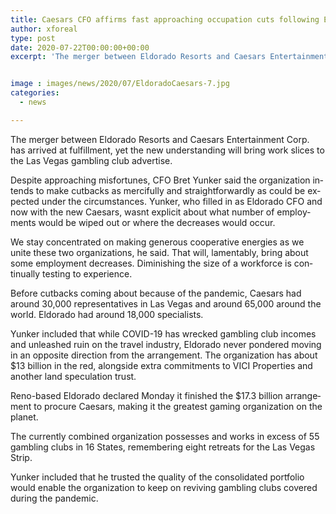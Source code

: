 ```yaml
---
title: Caesars CFO affirms fast approaching occupation cuts following Eldorado merger
author: xforeal 
type: post
date: 2020-07-22T00:00:00+00:00
excerpt: 'The merger between Eldorado Resorts and Caesars Entertainment Corp '


image : images/news/2020/07/EldoradoCaesars-7.jpg
categories:
  - news

---
```

<span lang="EN-ZA">The merger between Eldorado Resorts and Caesars Entertainment Corp. has arrived at fulfillment, yet the new understanding will bring work slices to the Las Vegas gambling club advertise. </span>

<span lang="EN-ZA">Despite approaching misfortunes, CFO Bret Yunker said the organization intends to make cutbacks as mercifully and straightforwardly as could be expected under the circumstances. Yunker, who filled in as Eldorado CFO and now with the new Caesars, wasnt explicit about what number of employments would be wiped out or where the decreases would occur. </span>

<span lang="EN-ZA">We stay concentrated on making generous cooperative energies as we unite these two organizations, he said. That will, lamentably, bring about some employment decreases. Diminishing the size of a workforce is continually testing to experience. </span>

<span lang="EN-ZA">Before cutbacks coming about because of the pandemic, Caesars had around 30,000 representatives in Las Vegas and around 65,000 around the world. Eldorado had around 18,000 specialists. </span>

<span lang="EN-ZA">Yunker included that while COVID-19 has wrecked gambling club incomes and unleashed ruin on the travel industry, Eldorado never pondered moving in an opposite direction from the arrangement. The organization has about $13 billion in the red, alongside extra commitments to VICI Properties and another land speculation trust. </span>

<span lang="EN-ZA">Reno-based Eldorado declared Monday it finished the $17.3 billion arrangement to procure Caesars, making it the greatest gaming organization on the planet. </span>

<span lang="EN-ZA">The currently combined organization possesses and works in excess of 55 gambling clubs in 16 States, remembering eight retreats for the Las Vegas Strip. </span>

<span lang="EN-ZA">Yunker included that he trusted the quality of the consolidated portfolio would enable the organization to keep on reviving gambling clubs covered during the pandemic. </span>